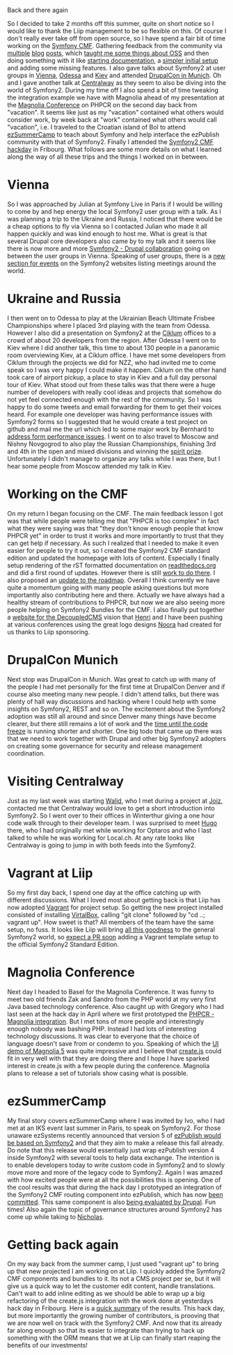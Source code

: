 Back and there again

So I decided to take 2 months off this summer, quite on short notice so I would like to thank the Liip management to be so flexible on this. Of course I don't really ever take off from open source, so I have spend a fair bit of time working on the [Symfony CMF](http://cmf.symfony.com). Gathering feedback from the community via [multiple](http://pooteeweet.org/blog/2123) [blog](http://pooteeweet.org/blog/2129) [posts](http://pooteeweet.org/blog/2146), which [taught me some things about OSS](http://pooteeweet.org/blog/2151) and then doing something with it like [starting documentation](http://symfony-cmf.readthedocs.org/en/latest/index.html), a [simpler initial setup](https://github.com/symfony-cmf/symfony-cmf-standard) and adding some missing features. I also gave talks about Symfony2 at user groups in [Vienna](http://www.meetup.com/sfugvienna/events/69963632/), [Odessa](http://www.ciklum.com/join/community/explore-symfony2-code-odessa/) and [Kiev](http://www.ciklum.com/join/community/explore-symfony2-code/) and attended [DrupalCon in Munich](http://munich2012.drupal.org). Oh and I gave another talk at [Centralway](http://centralway.ch) as they seem to also be diving into the world of Symfony2. During my time off I also spend a bit of time tweaking the integration example we have with Magnolia ahead of my presentation at the [Magnolia Conference](http://www.magnolia-cms.com/community/magnolia-conference.html) on PHPCR on the second day back from "vacation". It seems like just as my "vacation" contained what others would consider work, by week back at "work" contained what others would call "vacation", i.e. I traveled to the Croatian island of Bol to attend [ezSummerCamp](http://ezsummercamp.com) to teach about Symfony and help interface the ezPublish community with that of Symfony2. Finally I attended the [Symfony2 CMF hackday](http://rocketlab.liip.ch/event/symfony_cmf_hackday_september) in Fribourg. What follows are some more details on what I learned along the way of all these trips and the things I worked on in between.

Vienna
======

So I was approached by Julian at Symfony Live in Paris if I would be willing to come by and hep energy the local Symfony2 user group with a talk. As I was planning a trip to the Ukraine and Russia, I noticed that there would be a cheap options to fly via Vienna so I contacted Julian who made it all happen quickly and was kind enough to host me. What is great is that several Drupal core developers also came by to my talk and it seems like there is now more and more [Symfony2 - Drupal collaboration](http://groups.drupal.org/node/243968) going on between the user groups in Vienna. Speaking of user groups, there is a [new section for events](http://symfony.com/events/) on the Symfony2 websites listing meetings around the world.

Ukraine and Russia
==================

I then went on to Odessa to play at the Ukrainian Beach Ultimate Frisbee Championships where I placed 3rd playing with the team from Odessa. However I also did a presentation on Symfony2 at the [Ciklum](http://ciklum.com) offices to a crowd of about 20 developers from the region. After Odessa I went on to Kiev where I did another talk, this time to about 130 people in a panoramic room overviewing Kiev, at a Ciklum office. I have met some developers from Ciklum through the projects we did for NZZ, who had invited me to come speak so I was very happy I could make it happen. Ciklum on the other hand took care of airport pickup, a place to stay in Kiev and a full day personal tour of Kiev. What stood out from these talks was that there were a huge number of developers with really cool ideas and projects that somehow do not yet feel connected enough with the rest of the community. So I was happy to do some tweets and email forwarding for them to get their voices heard. For example one developer was having performance issues with Symfony2 forms so I suggested that he would create a test project on github and mail me the url which led to some major work by Bernhard to [address form performance issues](http://symfony.com/blog/symfony-2-1-0-beta4-released). I went on to also travel to Moscow and Nishny Novgogrod to also play the Russian Championships, finishing 3rd and 4th in the open and mixed divisions and winning the [spirit prize](http://en.wikipedia.org/wiki/Ultimate_frisbee#Spirit_of_the_Game). Unfortunately I didn't manage to organize any talks while I was there, but I hear some people from Moscow attended my talk in Kiev.

Working on the CMF
==================

On my return I began focusing on the CMF. The main feedback lesson I got was that while people were telling me that "PHPCR is too complex" in fact what they were saying was that "they don't know enough people that know PHPCR yet" in order to trust it works and more importantly to trust that they can get help if necessary. As such I realized that I needed to make it even easier for people to try it out, so I created the Symfony2 CMF standard edition and updated the homepage with lots of content. Especially I finally setup rendering of the rST formatted documentation on [readthedocs.org](http://readthedocs.org) and did a first round of updates. However there is still [work to do there](https://github.com/symfony-cmf/symfony-cmf-docs/issues). I also proposed an [update to the roadmap](https://groups.google.com/forum/?fromgroups=#!topic/symfony-cmf-devs/XwaDeFam79I). Overall I think currently we have quite a momentum going with many people asking questions but more importantly also contributing here and there. Actually we have always had a healthy stream of contributions to PHPCR, but now we are also seeing more people helping on Symfony2 Bundles for the CMF. I also finally put together a [website for the DecoupledCMS](http://decoupledcms.org) vision that [Henri](http://bergie.iki.fi) and I have been pushing at various conferences using the great logo designs [Noora](http://www.noppes.fi) had created for us thanks to Liip sponsoring.

DrupalCon Munich
================

Next stop was DrupalCon in Munich. Was great to catch up with many of the people I had met personally for the first time at DrupalCon Denver and if course also meeting many new people. I didn't attend talks, but there was plenty of hall way discussions and hacking where I could help with some insights on Symfony2, REST and so on. The excitement about the Symfony2 adoption was still all around and since Denver many things have become clearer, but there still remains a lot of work and the [time until the code freeze](http://buytaert.net/updated-drupal-8-release-schedule) is running shorter and shorter. One big todo that came up there was that we need to work together with Drupal and other big Symfony2 adopters on creating some governance for security and release management coordination.

Visiting Centralway
===================

Just as my last week was starting [Walid](http://twitter.com/lido_lee), who I met during a project at [Joiz](http://joiz.ch), contacted me that Centralway would love to get a short introduction into Symfony2. So I went over to their offices in Winterthur giving a one hour code walk through to their developer team. I was surprised to meet [Hugo](http://twitter.com/hschot) there, who I had originally met while working for Optaros and who I last talked to while he was working for Local.ch. At any rate looks like Centralway is going to jump in with both feeds into the Symfony2.

Vagrant at Liip
===============

So my first day back, I spend one day at the office catching up with different discussions. What I loved most about getting back is that Liip has now adopted [Vagrant](http://vagrantup.com) for project setup. So getting the new project installed consisted of installing [VirtalBox](http://virtualbox.com), calling "git clone" followed by "cd ..; vagrant up". How sweet is that? All members of the team have the same setup, no fuss. It looks like Liip will bring [all this goodness](http://twitter.com/chregu/status/243768581773479936) to the general Symfony2 world, so [expect a PR soon](http://twitter.com/chregu/status/243994010371375104) adding a Vagrant template setup to the official Symfony2 Standard Edition.

Magnolia Conference
===================

Next day I headed to Basel for the Magnolia Conference. It was funny to meet two old friends Zak and Sandro from the PHP world at my very first Java based technology conference. Also caught up with Gregory who I had last seen at the hack day in April where we first prototyped the [PHPCR - Magnolia integration](https://github.com/symfony-cmf/cmf-sandbox/compare/magnolia_integration). But I met tons of more people and interestingly enough nobody was bashing PHP. Instead I had lots of interesting technology discussions. It was clear to everyone that the choice of language doesn't save from or condemn to you. Speaking of which the [UI demo of Magnolia 5](http://www.youtube.com/watch?v=6HhZhLpSGsk&list=PLxHBbwVVoCoZHAkbVM31t3qq-zavkLnxN) was quite impressive and I believe that [create.js](http://createjs.org) could fit in very well with that they are doing there and I hope I have sparked interest in create.js with a few people during the conference. Magnolia plans to release a set of tutorials show casing what is possible. 

ezSummerCamp
============

My final story covers ezSummerCamp where I was invited by Ivo, who I had met at an IKS event last summer in Paris, to speak on Symfony2. For those unaware ezSystems recently announced that version 5 of [ezPublish would be based on Symfony2](http://share.ez.no/blogs/ez/an-explosive-cocktail-symfony-and-ez-publish-5-joining-forces) and that they aim to make a release this fall already. Do note that this release would essentially just wrap ezPublish version 4 inside Symfony2 with several tools to help data exchange. The intention is to enable developers today to write custom code in Symfony2 and to slowly move more and more of the legacy code to Symfony2. Again I was amazed with how excited people were at all the possibilities this is opening. One of the cool results was that during the hack day I prototyped an integration of the Symfony2 CMF routing component into ezPublish, which has now [been committed](https://github.com/ezsystems/ezp-next/commit/773b267f2a52c170aebe957dd13c8244ab31ee12). This same component is also [being evaluated by Drupal](http://drupal.org/node/1606794). Fun times! Also again the topic of governance structures around Symfony2 has come up while taking to [Nicholas](http://twitter.com/jeanvoye).

Getting back again
==================

On my way back from the summer camp, I just used "vagrant up" to bring up that new projected I am working on at Liip. I quickly added the Symfony2 CMF components and bundles to it. Its not a CMS project per se, but it will give us a quick way to let the customer edit content, handle translations. Can't wait to add inline editing as we should be able to wrap up a big refactoring of the create.js integration with the work done at yesterdays hack day in Fribourg. Here is a [quick summary](https://groups.google.com/d/msg/symfony-cmf-devs/XwaDeFam79I/uOfiyGzGpVMJ) of the results. This hack day, but more importantly the growing number of contributors, is prooving that we are now well on track with the Symfony2 CMF. And now that its already far along enough so that its easier to integrate than trying to hack up something with the ORM means that we at Liip can finally start reaping the benefits of our investments!